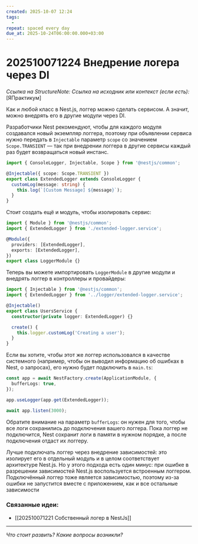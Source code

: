 ```yaml
---
created: 2025-10-07 12:24
tags:
  -
repeat: spaced every day
due_at: 2025-10-24T06:00:00.000+03:00
---
```

# 202510071224 Внедрение логера через DI

*Ссылка на StructureNote:*
*Ссылка на исходник или контекст (если есть):* [ЯПрактикум]

Как и любой класс в Nest.js, логгер можно сделать сервисом. А значит, можно внедрять его в другие модули через DI.

Разработчики Nest рекомендуют, чтобы для каждого модуля создавался новый экземпляр логгера, поэтому при объявлении сервиса нужно передать в `Injectable` параметр `scope` со значением `Scope.TRANSIENT` — так при внедрении логгера в другие сервисы каждый раз будет возвращаться новый инстанс.

```ts
import { ConsoleLogger, Injectable, Scope } from '@nestjs/common';

@Injectable({ scope: Scope.TRANSIENT })
export class ExtendedLogger extends ConsoleLogger {
  customLog(message: string) {
    this.log(`[Custom Message] ${message}`);
  } 
}
```

Стоит создать ещё и модуль, чтобы изолировать сервис:

```ts
import { Module } from '@nestjs/common';
import { ExtendedLogger } from './extended-logger.service';

@Module({
  providers: [ExtendedLogger],
  exports: [ExtendedLogger],
})
export class LoggerModule {}
```

Теперь вы можете импортировать `LoggerModule` в другие модули и внедрять логгер в контроллеры и провайдеры:

```ts
import { Injectable } from '@nestjs/common';
import { ExtendedLogger } from '../logger/extended-logger.service';

@Injectable()
export class UsersService {
  constructor(private logger: ExtendedLogger) {}

  create() {
    this.logger.customLog('Creating a user');
  }
}
```

Если вы хотите, чтобы этот же логгер использовался в качестве системного (например, чтобы он выводил информацию об ошибках в Nest, о запросах), его нужно будет подключить в `main.ts`:

```ts
const app = await NestFactory.create(ApplicationModule, {
  bufferLogs: true,
});

app.useLogger(app.get(ExtendedLogger));

await app.listen(3000);
```

Обратите внимание на параметр `bufferLogs`: он нужен для того, чтобы все логи сохранились до подключения вашего логгера. Пока логгер не подключится, Nest сохранит логи в памяти в нужном порядке, а после подключения отдаст их логгеру.

Лучше подключать логгер через внедрение зависимостей: это изолирует его в отдельный модуль и в целом соответствует архитектуре Nest.js. Но у этого подхода есть один минус: при ошибке в разрешении зависимостей Nest.js воспользуется встроенным логгером. Подключённый логгер тоже является зависимостью, поэтому из-за ошибки не запустится вместе с приложением, как и все остальные зависимости

### Связанные идеи:

* [[202510071221 Собственный логер в NestJs]]

---

*Что стоит развить? Какие вопросы возникли?*
